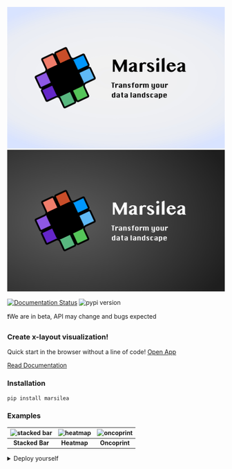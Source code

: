 ![Banner-Light](img/banner-blue.jpg#gh-light-mode-only)![Banner-Dark](img/banner-dark.jpg#gh-dark-mode-only)

[![Documentation Status](https://img.shields.io/readthedocs/marsilea?color=00B796&logo=readthedocs&logoColor=white&style=flat-square)](https://marsilea.readthedocs.io/en/stable)
![pypi version](https://img.shields.io/pypi/v/marsilea?color=00B796&logo=python&logoColor=white&style=flat-square)


❗We are in beta, API may change and bugs expected

### Create x-layout visualization!

Quick start in the browser without a line of code!
[Open App]()

[Read Documentation](https://marsilea.readthedocs.io/en/stable)


### Installation

```shell
pip install marsilea
```

### Examples

| ![stacked bar](https://heatgraphy.readthedocs.io/en/latest/_images/sphx_glr_plot_stacked_bar_thumb.png) | ![heatmap](https://heatgraphy.readthedocs.io/en/latest/_images/sphx_glr_plot_pbmc3k_thumb.png) | ![oncoprint](https://heatgraphy.readthedocs.io/en/latest/_images/sphx_glr_plot_oncoprint_thumb.png) |
|:-------------------------------------------------------------------------------------------------------:|:----------------------------------------------------------------------------------------------:|:---------------------------------------------------------------------------------------------------:|
|                                             **Stacked Bar**                                             |                                          **Heatmap**                                           |                                            **Oncoprint**                                            |


<details>
    <summary>Deploy yourself</summary>
The web version of marsilea cannot handle large traffic,  
if you want a more fluent experience,
you can easily deploy it yourself or run it locally.

You only need 3 steps:

- Clone this repository: `git clone https://github.com/Marsilea-viz/marsilea.git`
- Install dependencies: `pip install -r app/requirements.txt`
- Launch: `streamlit run app/Home.py`
</details>